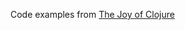 Code examples from [The Joy of Clojure](https://www.manning.com/books/the-joy-of-clojure-second-edition)
